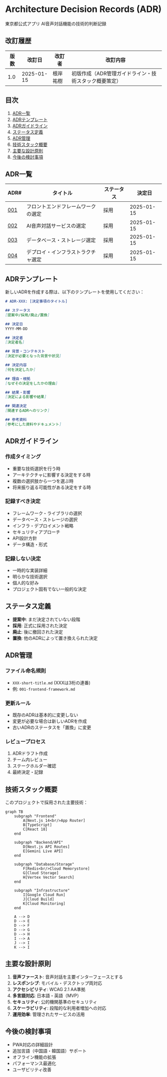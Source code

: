 # Architecture Decision Records (ADR)

東京都公式アプリ AI音声対話機能の技術的判断記録

## 改訂履歴

| 版数 | 改訂日 | 改訂者 | 改訂内容 |
|------|--------|--------|----------|
| 1.0 | 2025-01-15 | 根岸祐樹 | 初版作成（ADR管理ガイドライン・技術スタック概要策定） |

## 目次

1. [ADR一覧](#adr一覧)
2. [ADRテンプレート](#adrテンプレート)
3. [ADRガイドライン](#adrガイドライン)
4. [ステータス定義](#ステータス定義)
5. [ADR管理](#adr管理)
6. [技術スタック概要](#技術スタック概要)
7. [主要な設計原則](#主要な設計原則)
8. [今後の検討事項](#今後の検討事項)

## ADR一覧

| ADR# | タイトル | ステータス | 決定日 |
|------|----------|-----------|---------|
| [001](./001-frontend-framework.md) | フロントエンドフレームワークの選定 | 採用 | 2025-01-15 |
| [002](./002-ai-service.md) | AI音声対話サービスの選定 | 採用 | 2025-01-15 |
| [003](./003-database-storage.md) | データベース・ストレージ選定 | 採用 | 2025-01-15 |
| [004](./004-deployment-infrastructure.md) | デプロイ・インフラストラクチャ選定 | 採用 | 2025-01-15 |

## ADRテンプレート

新しいADRを作成する際は、以下のテンプレートを使用してください：

```markdown
# ADR-XXX: [決定事項のタイトル]

## ステータス
[提案中/採用/廃止/置換]

## 決定日
YYYY-MM-DD

## 決定者
[決定者名]

## 背景・コンテキスト
[決定が必要となった背景や状況]

## 決定内容
[何を決定したか]

## 理由・根拠
[なぜその決定をしたかの理由]

## 結果・影響
[決定による影響や結果]

## 関連決定
[関連するADRへのリンク]

## 参考資料
[参考にした資料やドキュメント]
```

## ADRガイドライン

### 作成タイミング
- 重要な技術選択を行う時
- アーキテクチャに影響する決定をする時
- 複数の選択肢から一つを選ぶ時
- 将来振り返る可能性がある決定をする時

### 記録すべき決定
- フレームワーク・ライブラリの選択
- データベース・ストレージの選択
- インフラ・デプロイメント戦略
- セキュリティアプローチ
- API設計方針
- データ構造・形式

### 記録しない決定
- 一時的な実装詳細
- 明らかな技術選択
- 個人的な好み
- プロジェクト固有でない一般的な決定

## ステータス定義

- **提案中**: まだ決定されていない段階
- **採用**: 正式に採用された決定
- **廃止**: 後に撤回された決定
- **置換**: 他のADRによって置き換えられた決定

## ADR管理

### ファイル命名規則
- `XXX-short-title.md` (XXXは3桁の連番)
- 例: `001-frontend-framework.md`

### 更新ルール
- 既存のADRは基本的に変更しない
- 変更が必要な場合は新しいADRを作成
- 古いADRのステータスを「置換」に変更

### レビュープロセス
1. ADRドラフト作成
2. チーム内レビュー
3. ステークホルダー確認
4. 最終決定・記録

## 技術スタック概要

このプロジェクトで採用された主要技術：

```mermaid
graph TB
    subgraph "Frontend"
        A[Next.js 14<br/>App Router]
        B[TypeScript]
        C[React 18]
    end
    
    subgraph "Backend/API"
        D[Next.js API Routes]
        E[Gemini Live API]
    end
    
    subgraph "Database/Storage"
        F[Redis<br/>Cloud Memorystore]
        G[Cloud Storage]
        H[Vertex Vector Search]
    end
    
    subgraph "Infrastructure"
        I[Google Cloud Run]
        J[Cloud Build]
        K[Cloud Monitoring]
    end
    
    A --> D
    D --> E
    D --> F
    D --> G
    D --> H
    I --> A
    J --> I
    K --> I
```

## 主要な設計原則

1. **音声ファースト**: 音声対話を主要インターフェースとする
2. **レスポンシブ**: モバイル・デスクトップ両対応
3. **アクセシビリティ**: WCAG 2.1 AA準拠
4. **多言語対応**: 日本語・英語（MVP）
5. **セキュリティ**: 公的機関基準のセキュリティ
6. **スケーラビリティ**: 段階的な利用者増加への対応
7. **運用効率**: 管理されたサービスの活用

## 今後の検討事項

- PWA対応の詳細設計
- 追加言語（中国語・韓国語）サポート
- オフライン機能の拡張
- パフォーマンス最適化
- ユーザビリティ改善